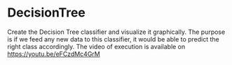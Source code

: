 # DecisionTree
Create the Decision Tree classifier and visualize it graphically. The purpose is if we feed any new data to this classifier, it would be able to predict the right class accordingly.
The video of execution is available on https://youtu.be/eFCzdMc4GrM
